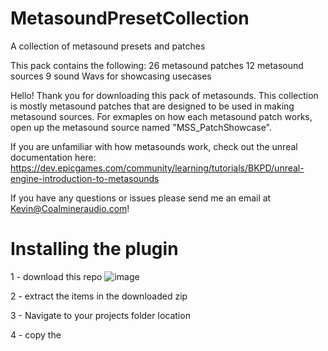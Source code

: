 # MetasoundPresetCollection
 A collection of metasound presets and patches

This pack contains the following:
26 metasound patches
12 metasound sources
9 sound Wavs for showcasing usecases

 Hello!
 Thank you for downloading this pack of metasounds.
 This collection is mostly metasound patches that are designed to be used in making metasound sources. For exmaples on how each metasound patch works, open up the metasound source named "MSS_PatchShowcase".

 If you are unfamiliar with how metasounds work, check out the unreal documentation here: https://dev.epicgames.com/community/learning/tutorials/BKPD/unreal-engine-introduction-to-metasounds

If you have any questions or issues please send me an email at Kevin@Coalmineraudio.com!

# Installing the plugin

1 - download this repo
![image](https://github.com/CoalminerAudio/MetasoundEssentials/assets/98418608/4b253ac8-b29f-4968-b456-4804e5c3722f)

2 - extract the items in the downloaded zip

3 - Navigate to your projects folder location

4 - copy the 

